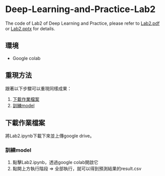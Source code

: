 # Deep-Learning-and-Practice-Lab2
The code of Lab2 of Deep Learning and Practice, please refer to [Lab2.pdf](https://github.com/nomiaro/Deep-Learning-and-Practice/blob/main/Lab2-Backpropagation/Lab2-Backpropagation.pdf) or [Lab2.pptx](https://github.com/nomiaro/Deep-Learning-and-Practice/blob/main/Lab2-Backpropagation/Lab2-Backpropagation.pptx) for details.

## 環境
- Google colab

## 重現方法
跟著以下步驟可以重現同樣成果：
1. [下載作業檔案](#下載作業檔案)
2. [訓練model](#訓練model)

## 下載作業檔案
將Lab2.ipynb下載下來並上傳google drive。

### 訓練model
1. 點擊Lab2.ipynb，透過google colab開啟它
2. 點開上方執行階段 => 全部執行，就可以得到預測結果的result.csv
